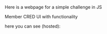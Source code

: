 Here is a webpage for a simple challenge in JS

Member CRED UI with functionality  

here you can see (hosted):
